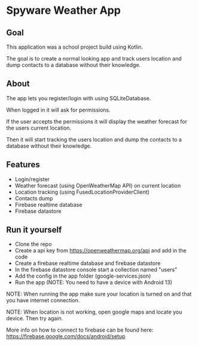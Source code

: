 # Spyware Weather App 

## Goal

This application was a school project build using Kotlin.

The goal is to create a normal looking app and track users location and dump contacts to a database without their knowledge.   

## About

The app lets you register/login with using SQLiteDatabase.

When logged in it will ask for permissions.

If the user accepts the permissions it will display the weather forecast for the users current location.  

Then it will start tracking the users location and dump the contacts to a database without their knowledge.

## Features

- Login/register
- Weather forecast (using OpenWeatherMap API) on current location
- Location tracking (using FusedLocationProviderClient)
- Contacts dump
- Firebase realtime database
- Firebase datastore

## Run it yourself

- Clone the repo
- Create a api key from https://openweathermap.org/api and add in the code
- Create a firebase realtime database and firebase datastore
- In the firebase datastore console start a collection named "users"
- Add the config in the app folder (google-services.json)
- Run the app (NOTE: You need to have a device with Android 13)

NOTE: When running the app make sure your location is turned on and that you have internet connection.  

NOTE: When location is not working, open google maps and locate you device. Then try again.  

More info on how to connect to firebase can be found here: https://firebase.google.com/docs/android/setup


